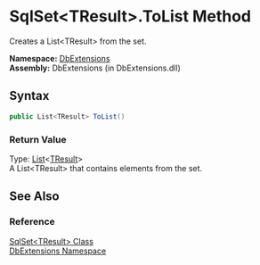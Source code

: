 SqlSet&lt;TResult>.ToList Method
================================
Creates a List&lt;TResult> from the set.

**Namespace:** [DbExtensions][1]  
**Assembly:** DbExtensions (in DbExtensions.dll)

Syntax
------

```csharp
public List<TResult> ToList()
```

### Return Value
Type: [List][2]&lt;[TResult][3]>  
A List&lt;TResult> that contains elements from the set.

See Also
--------

### Reference
[SqlSet&lt;TResult> Class][3]  
[DbExtensions Namespace][1]  

[1]: ../README.md
[2]: http://msdn.microsoft.com/en-us/library/6sh2ey19
[3]: README.md